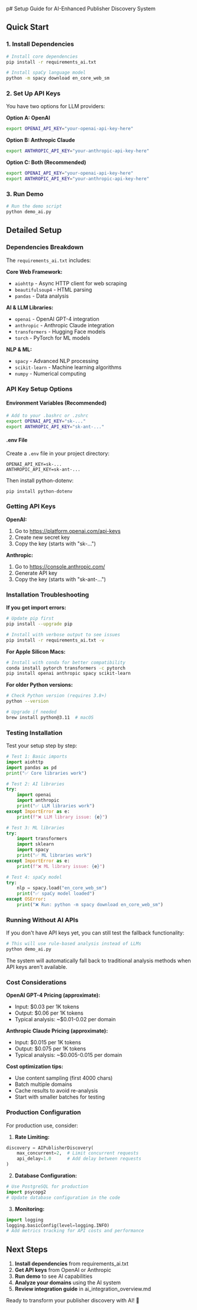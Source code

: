 p# Setup Guide for AI-Enhanced Publisher Discovery System

## Quick Start

### 1. Install Dependencies

```bash
# Install core dependencies
pip install -r requirements_ai.txt

# Install spaCy language model
python -m spacy download en_core_web_sm
```

### 2. Set Up API Keys

You have two options for LLM providers:

**Option A: OpenAI**
```bash
export OPENAI_API_KEY="your-openai-api-key-here"
```

**Option B: Anthropic Claude**
```bash
export ANTHROPIC_API_KEY="your-anthropic-api-key-here"
```

**Option C: Both (Recommended)**
```bash
export OPENAI_API_KEY="your-openai-api-key-here"
export ANTHROPIC_API_KEY="your-anthropic-api-key-here"
```

### 3. Run Demo

```bash
# Run the demo script
python demo_ai.py
```

## Detailed Setup

### Dependencies Breakdown

The `requirements_ai.txt` includes:

**Core Web Framework:**
- `aiohttp` - Async HTTP client for web scraping
- `beautifulsoup4` - HTML parsing
- `pandas` - Data analysis

**AI & LLM Libraries:**
- `openai` - OpenAI GPT-4 integration
- `anthropic` - Anthropic Claude integration
- `transformers` - Hugging Face models
- `torch` - PyTorch for ML models

**NLP & ML:**
- `spacy` - Advanced NLP processing
- `scikit-learn` - Machine learning algorithms
- `numpy` - Numerical computing

### API Key Setup Options

#### Environment Variables (Recommended)
```bash
# Add to your .bashrc or .zshrc
export OPENAI_API_KEY="sk-..."
export ANTHROPIC_API_KEY="sk-ant-..."
```

#### .env File
Create a `.env` file in your project directory:
```
OPENAI_API_KEY=sk-...
ANTHROPIC_API_KEY=sk-ant-...
```

Then install python-dotenv:
```bash
pip install python-dotenv
```

### Getting API Keys

**OpenAI:**
1. Go to https://platform.openai.com/api-keys
2. Create new secret key
3. Copy the key (starts with "sk-...")

**Anthropic:**
1. Go to https://console.anthropic.com/
2. Generate API key
3. Copy the key (starts with "sk-ant-...")

### Installation Troubleshooting

**If you get import errors:**
```bash
# Update pip first
pip install --upgrade pip

# Install with verbose output to see issues
pip install -r requirements_ai.txt -v
```

**For Apple Silicon Macs:**
```bash
# Install with conda for better compatibility
conda install pytorch transformers -c pytorch
pip install openai anthropic spacy scikit-learn
```

**For older Python versions:**
```bash
# Check Python version (requires 3.8+)
python --version

# Upgrade if needed
brew install python@3.11  # macOS
```

### Testing Installation

Test your setup step by step:

```python
# Test 1: Basic imports
import aiohttp
import pandas as pd
print("✅ Core libraries work")

# Test 2: AI libraries
try:
    import openai
    import anthropic
    print("✅ LLM libraries work")
except ImportError as e:
    print(f"❌ LLM library issue: {e}")

# Test 3: ML libraries
try:
    import transformers
    import sklearn
    import spacy
    print("✅ ML libraries work")
except ImportError as e:
    print(f"❌ ML library issue: {e}")

# Test 4: spaCy model
try:
    nlp = spacy.load("en_core_web_sm")
    print("✅ spaCy model loaded")
except OSError:
    print("❌ Run: python -m spacy download en_core_web_sm")
```

### Running Without AI APIs

If you don't have API keys yet, you can still test the fallback functionality:

```python
# This will use rule-based analysis instead of LLMs
python demo_ai.py
```

The system will automatically fall back to traditional analysis methods when API keys aren't available.

### Cost Considerations

**OpenAI GPT-4 Pricing (approximate):**
- Input: $0.03 per 1K tokens
- Output: $0.06 per 1K tokens
- Typical analysis: ~$0.01-0.02 per domain

**Anthropic Claude Pricing (approximate):**
- Input: $0.015 per 1K tokens  
- Output: $0.075 per 1K tokens
- Typical analysis: ~$0.005-0.015 per domain

**Cost optimization tips:**
- Use content sampling (first 4000 chars)
- Batch multiple domains
- Cache results to avoid re-analysis
- Start with smaller batches for testing

### Production Configuration

For production use, consider:

1. **Rate Limiting:**
```python
discovery = AIPublisherDiscovery(
    max_concurrent=2,  # Limit concurrent requests
    api_delay=1.0      # Add delay between requests
)
```

2. **Database Configuration:**
```python
# Use PostgreSQL for production
import psycopg2
# Update database configuration in the code
```

3. **Monitoring:**
```python
import logging
logging.basicConfig(level=logging.INFO)
# Add metrics tracking for API costs and performance
```

## Next Steps

1. **Install dependencies** from requirements_ai.txt
2. **Get API keys** from OpenAI or Anthropic
3. **Run demo** to see AI capabilities
4. **Analyze your domains** using the AI system
5. **Review integration guide** in ai_integration_overview.md

Ready to transform your publisher discovery with AI! 🚀
